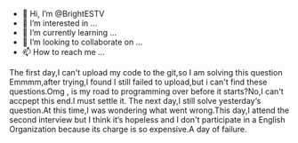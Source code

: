 - 👋 Hi, I’m @BrightESTV
- 👀 I’m interested in ...
- 🌱 I’m currently learning ...
- 💞️ I’m looking to collaborate on ...
- 📫 How to reach me ...

<!---
BrightESTV/BrightESTV is a ✨ special ✨ repository because its `README.md` (this file) appears on your GitHub profile.
You can click the Preview link to take a look at your changes.
-->
The first day,I can't upload my code to the git,so I am solving this question
Emmmm,after trying,I found I still failed to upload,but i can't find these questions.Omg , is my road to programming over before it starts?No,I can't accpept this end.I must 
settle it.
The next day,I still solve yesterday‘s question.At this time,I was wondering what went wrong.This day,I attend the second interview but I think it‘s hopeless and I don't participate in a English Organization because its charge is so expensive.A day of failure.
